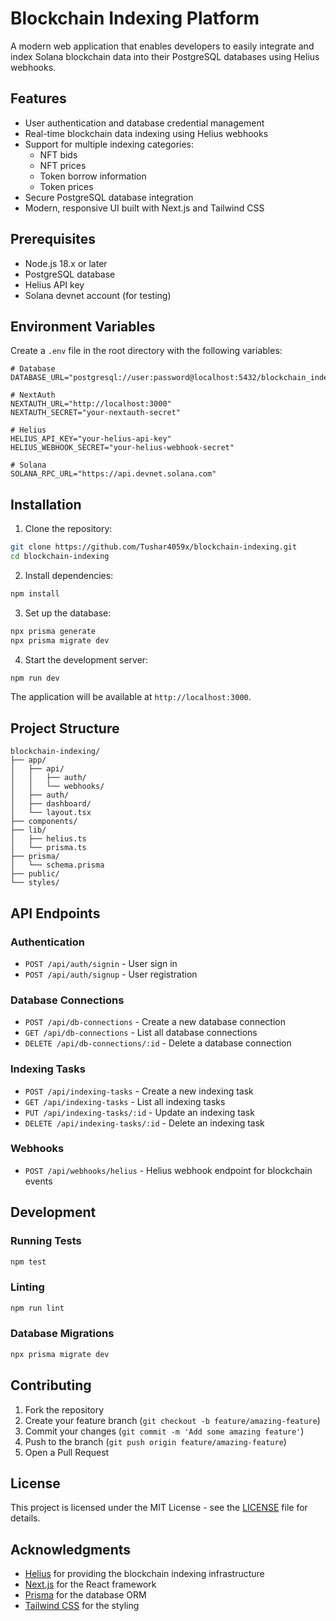 # Blockchain Indexing Platform

A modern web application that enables developers to easily integrate and index Solana blockchain data into their PostgreSQL databases using Helius webhooks.

## Features

- User authentication and database credential management
- Real-time blockchain data indexing using Helius webhooks
- Support for multiple indexing categories:
  - NFT bids
  - NFT prices
  - Token borrow information
  - Token prices
- Secure PostgreSQL database integration
- Modern, responsive UI built with Next.js and Tailwind CSS

## Prerequisites

- Node.js 18.x or later
- PostgreSQL database
- Helius API key
- Solana devnet account (for testing)

## Environment Variables

Create a `.env` file in the root directory with the following variables:

```env
# Database
DATABASE_URL="postgresql://user:password@localhost:5432/blockchain_indexing"

# NextAuth
NEXTAUTH_URL="http://localhost:3000"
NEXTAUTH_SECRET="your-nextauth-secret"

# Helius
HELIUS_API_KEY="your-helius-api-key"
HELIUS_WEBHOOK_SECRET="your-helius-webhook-secret"

# Solana
SOLANA_RPC_URL="https://api.devnet.solana.com"
```

## Installation

1. Clone the repository:
```bash
git clone https://github.com/Tushar4059x/blockchain-indexing.git
cd blockchain-indexing
```

2. Install dependencies:
```bash
npm install
```

3. Set up the database:
```bash
npx prisma generate
npx prisma migrate dev
```

4. Start the development server:
```bash
npm run dev
```

The application will be available at `http://localhost:3000`.

## Project Structure

```
blockchain-indexing/
├── app/
│   ├── api/
│   │   ├── auth/
│   │   └── webhooks/
│   ├── auth/
│   ├── dashboard/
│   └── layout.tsx
├── components/
├── lib/
│   ├── helius.ts
│   └── prisma.ts
├── prisma/
│   └── schema.prisma
├── public/
└── styles/
```

## API Endpoints

### Authentication
- `POST /api/auth/signin` - User sign in
- `POST /api/auth/signup` - User registration

### Database Connections
- `POST /api/db-connections` - Create a new database connection
- `GET /api/db-connections` - List all database connections
- `DELETE /api/db-connections/:id` - Delete a database connection

### Indexing Tasks
- `POST /api/indexing-tasks` - Create a new indexing task
- `GET /api/indexing-tasks` - List all indexing tasks
- `PUT /api/indexing-tasks/:id` - Update an indexing task
- `DELETE /api/indexing-tasks/:id` - Delete an indexing task

### Webhooks
- `POST /api/webhooks/helius` - Helius webhook endpoint for blockchain events

## Development

### Running Tests
```bash
npm test
```

### Linting
```bash
npm run lint
```

### Database Migrations
```bash
npx prisma migrate dev
```

## Contributing

1. Fork the repository
2. Create your feature branch (`git checkout -b feature/amazing-feature`)
3. Commit your changes (`git commit -m 'Add some amazing feature'`)
4. Push to the branch (`git push origin feature/amazing-feature`)
5. Open a Pull Request

## License

This project is licensed under the MIT License - see the [LICENSE](LICENSE) file for details.

## Acknowledgments

- [Helius](https://helius.xyz/) for providing the blockchain indexing infrastructure
- [Next.js](https://nextjs.org/) for the React framework
- [Prisma](https://www.prisma.io/) for the database ORM
- [Tailwind CSS](https://tailwindcss.com/) for the styling 
